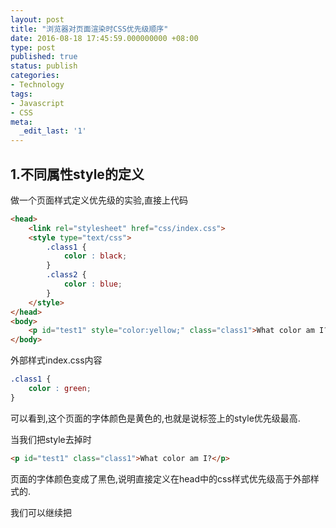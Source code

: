 ```yaml
---
layout: post
title: "浏览器对页面渲染时CSS优先级顺序"
date: 2016-08-18 17:45:59.000000000 +08:00
type: post
published: true
status: publish
categories:
- Technology
tags:
- Javascript
- CSS
meta:
  _edit_last: '1'
---
```


## 1.不同属性style的定义

做一个页面样式定义优先级的实验,直接上代码

```html
<head>
    <link rel="stylesheet" href="css/index.css">
    <style type="text/css">
        .class1 {
            color : black;
        }
        .class2 {
            color : blue;
        }
    </style>
</head>
<body>
    <p id="test1" style="color:yellow;" class="class1">What color am I?</p>
</body>
```

外部样式index.css内容

```css
.class1 {
    color : green;
}
```

可以看到,这个页面的字体颜色是黄色的,也就是说标签上的style优先级最高.

当我们把style去掉时

```html
<p id="test1" class="class1">What color am I?</p>
```

页面的字体颜色变成了黑色,说明直接定义在head中的css样式优先级高于外部样式的.

我们可以继续把<style>标签中的class1删掉,会发现字体变成了外部样式定义的绿色.

所以得出结论:

#### 标签style属性样式定义 > head中<style>定义 > 外部样式定义

## 2.相同属性style,且相同class的定义

当我们在一个文件中定义了一个属性多次,那么优先级是什么样呢?

```css
.class1 {
    color : black;
}
.class2 {
    color : blue;
}
```

```html
<p class="class1 class2">What color am I?</p>
<p class="class2 class1">What color am I?</p>
```

可以看到,两行字都是蓝色的,说明css最终生效的与样式调用的顺序无关,而与定义的顺序有关.

所以得出结论:

#### 在同一位置css中定义的样式,定义在后面的样式优先级 > 定义在前面的样式优先级

## 3.相同属性style,且不同class的定义

假如我们定义了一个css为

```css
#test1 {
    color : red;
}

.class1 {
    color : black;
}

p {
    color : blue;
}
```

```html
<p id="test1" class="class1">What color am I?</p>
```

可以看到,字体颜色为红色,说明id选择器的优先级定义最高.

再删掉id属性

```html
<p class="class1">What color am I?</p>
```

发现字体变成了黑色,说明类选择器的优先级定义高于标签名(元素类型)选择器的优先级.

所以得出结论:

#### id选择器优先级 > class选择器优先级 > tag选择器优先级

#### 当然用!important可以直接强制css定义优先级最高,但是极不推荐.

理由如下:

* 用important会强制改变cascade,使用不当只会自食其果.
* 让css更加难以维护,当你发现你的css定义越来越乱的时候,你就知道important的坏处了.
* 不到迫不得已的情况下不要用,即便用了也请你尽早想办法替换掉,一个好的css规则的nature flow是不需要任何强制规定的.

[官方w3.org对css的cascade解释](https://www.w3.org/TR/2011/REC-CSS2-20110607/cascade.html#cascade)

这个的解释更清楚,包括浏览器user agent的定义都加进去了.